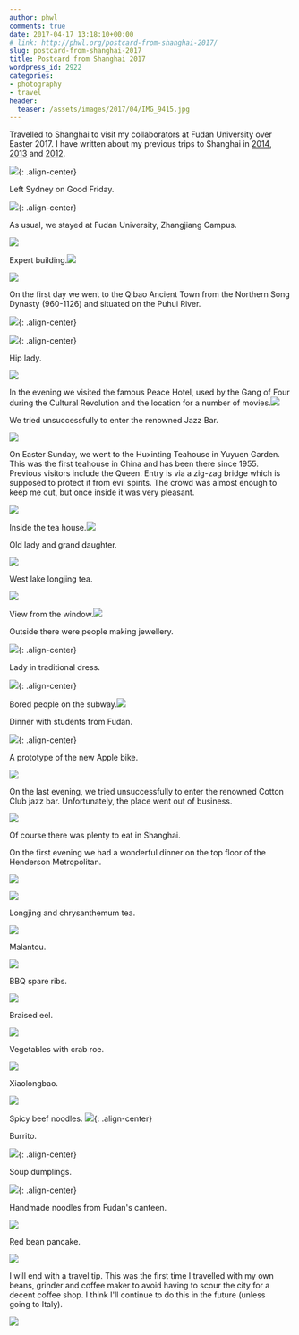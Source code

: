 ```yaml
---
author: phwl
comments: true
date: 2017-04-17 13:18:10+00:00
# link: http://phwl.org/postcard-from-shanghai-2017/
slug: postcard-from-shanghai-2017
title: Postcard from Shanghai 2017
wordpress_id: 2922
categories:
- photography
- travel
header:
  teaser: /assets/images/2017/04/IMG_9415.jpg
---
```


Travelled to Shanghai to visit my collaborators at Fudan University over Easter 2017. I have written about my previous trips to Shanghai in [2014](http://phwl.org/london-shanghai-and-hong-kong-2014/), [2013](http://phwl.org/shanghai-april-2013/) and [2012](http://phwl.org/postcard-from-shanghai/).

![](/assets/images/2017/04/IMG_9415.jpg){: .align-center}

<!-- more -->

Left Sydney on Good Friday.

![](/assets/images/2017/04/P4140135.jpg){: .align-center}

As usual, we stayed at Fudan University, Zhangjiang Campus.

![](/assets/images/2017/04/IMG_5653.jpg)

Expert building.![](/assets/images/2017/04/IMG_5571.jpg)

![](/assets/images/2017/04/P4150183.jpg)

On the first day we went to the Qibao Ancient Town from the Northern Song Dynasty (960-1126) and situated on the Puhui River.

![](/assets/images/2017/04/IMG_5582.jpg){: .align-center}

![](/assets/images/2017/04/IMG_5591.jpg){: .align-center}

Hip lady.

![](/assets/images/2017/04/P4150158.jpg)

In the evening we visited the famous Peace Hotel, used by the Gang of Four during the Cultural Revolution and the location for a number of movies.![](/assets/images/2017/04/P4150164.jpg)

We tried unsuccessfully to enter the renowned Jazz Bar.

![](/assets/images/2017/04/P4150171.jpg)

On Easter Sunday, we went to the Huxinting Teahouse in Yuyuen Garden. This was the first teahouse in China and has been there since 1955. Previous visitors include the Queen. Entry is via a zig-zag bridge which is supposed to protect it from evil spirits. The crowd was almost enough to keep me out, but once inside it was very pleasant.

![](/assets/images/2017/04/P4160188.jpg)

Inside the tea house.![](/assets/images/2017/04/P4160190.jpg)

Old lady and grand daughter.

![](/assets/images/2017/04/IMG_5641.jpg)

West lake longjing tea.

![](/assets/images/2017/04/IMG_5640.jpg)

View from the window.![](/assets/images/2017/04/P4160192.jpg)

Outside there were people making jewellery.

![](/assets/images/2017/04/P4160198.jpg){: .align-center}

Lady in traditional dress.

![](/assets/images/2017/04/IMG_5650.jpg){: .align-center}

Bored people on the subway.![](/assets/images/2017/04/IMG_5608.jpg)

Dinner with students from Fudan.

![](/assets/images/2017/04/IMG_9411.jpg){: .align-center}

A prototype of the new Apple bike.

![](/assets/images/2017/04/IMG_5668.jpg)

On the last evening, we tried unsuccessfully to enter the renowned Cotton Club jazz bar. Unfortunately, the place went out of business.

![](/assets/images/2017/04/IMG_5672.jpg)

Of course there was plenty to eat in Shanghai.

On the first evening we had a wonderful dinner on the top floor of the Henderson Metropolitan.

![](/assets/images/2017/04/IMG_5651.jpg)

![](/assets/images/2017/04/IMG_5622.jpg)

Longjing and chrysanthemum tea.

![](/assets/images/2017/04/IMG_5612.jpg)

Malantou.

![](/assets/images/2017/04/IMG_5613.jpg)

BBQ spare ribs.

![](/assets/images/2017/04/IMG_5617.jpg)

Braised eel.

![](/assets/images/2017/04/IMG_5620.jpg)

Vegetables with crab roe.

![](/assets/images/2017/04/IMG_5618.jpg)

Xiaolongbao.

![](/assets/images/2017/04/IMG_5614.jpg)

Spicy beef noodles.
![](/assets/images/2017/04/IMG_5648.jpg){: .align-center}

Burrito.

![](/assets/images/2017/04/IMG_5574.jpg){: .align-center}

Soup dumplings.

![](/assets/images/2017/04/P4160185.jpg){: .align-center}

Handmade noodles from Fudan's canteen.

![](/assets/images/2017/04/IMG_5655.jpg)

Red bean pancake.

![](/assets/images/2017/04/IMG_5669.jpg)

I will end with a travel tip. This was the first time I travelled with my own beans, grinder and coffee maker to avoid having to scour the city for a decent coffee shop. I think I'll continue to do this in the future (unless going to Italy).

![](/assets/images/2017/04/IMG_5631.jpg)
